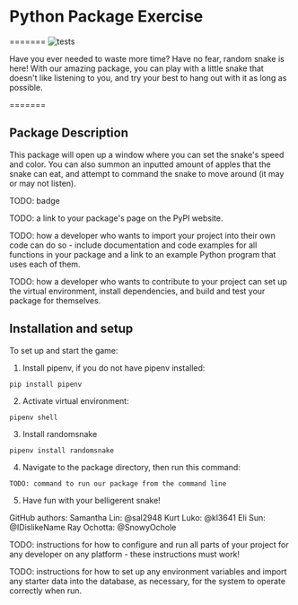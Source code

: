 # Python Package Exercise
=======
![tests](https://github.com/software-students-spring2025/3-python-package-snake-charmers-on-a-plane/actions/workflows/build.yaml/badge.svg)

Have you ever needed to waste more time? Have no fear, random snake is here! With our amazing package, you can play with a little snake that doesn't like listening to you, and try your best to hang out with it as long as possible.

=======
## Package Description

This package will open up a window where you can set the snake's speed and color. You can also summon an inputted amount of apples that the snake can eat, and attempt to command the snake to move around (it may or may not listen). 

TODO: badge

TODO: a link to your package's page on the PyPI website.

TODO: how a developer who wants to import your project into their own code can do so - include documentation and code examples for all functions in your package and a link to an example Python program that uses each of them.

TODO: how a developer who wants to contribute to your project can set up the virtual environment, install dependencies, and build and test your package for themselves.

## Installation and setup

To set up and start the game:
1. Install pipenv, if you do not have pipenv installed:
```
pip install pipenv
```
2. Activate virtual environment:
```
pipenv shell
```
3. Install randomsnake
```
pipenv install randomsnake
```

4. Navigate to the package directory, then run this command:
```
TODO: command to run our package from the command line
```
5. Have fun with your belligerent snake!



GitHub authors:
    Samantha Lin: @sal2948
    Kurt Luko: @kl3641
    Eli Sun: @IDislikeName
    Ray Ochotta: @SnowyOchole

TODO: instructions for how to configure and run all parts of your project for any developer on any platform - these instructions must work!

TODO: instructions for how to set up any environment variables and import any starter data into the database, as necessary, for the system to operate correctly when run.
